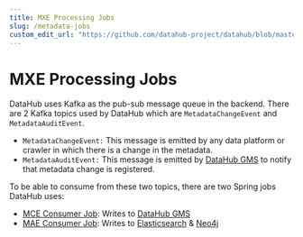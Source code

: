 ```yaml
---
title: MXE Processing Jobs
slug: /metadata-jobs
custom_edit_url: "https://github.com/datahub-project/datahub/blob/master/metadata-jobs/README.md"
---
```


# MXE Processing Jobs

DataHub uses Kafka as the pub-sub message queue in the backend. There are 2 Kafka topics used by DataHub which are
`MetadataChangeEvent` and `MetadataAuditEvent`.

- `MetadataChangeEvent:` This message is emitted by any data platform or crawler in which there is a change in the metadata.
- `MetadataAuditEvent:` This message is emitted by [DataHub GMS](https://github.com/datahub-project/datahub/blob/master/gms) to notify that metadata change is registered.

To be able to consume from these two topics, there are two Spring
jobs DataHub uses:

- [MCE Consumer Job](https://github.com/datahub-project/datahub/blob/master/metadata-jobs/mce-consumer-job): Writes to [DataHub GMS](https://github.com/datahub-project/datahub/blob/master/gms)
- [MAE Consumer Job](https://github.com/datahub-project/datahub/blob/master/metadata-jobs/mae-consumer-job): Writes to [Elasticsearch](https://github.com/datahub-project/datahub/blob/master/docker/elasticsearch) & [Neo4j](https://github.com/datahub-project/datahub/blob/master/docker/neo4j)
